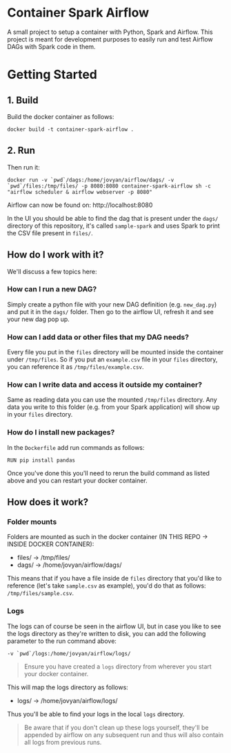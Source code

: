 # Container Spark Airflow

A small project to setup a container with Python, Spark and Airflow.
This project is meant for development purposes to easily run and test Airflow DAGs with Spark code in them.

# Getting Started

## 1. Build
Build the docker container as follows:

    docker build -t container-spark-airflow .

## 2. Run
Then run it:

    docker run -v `pwd`/dags:/home/jovyan/airflow/dags/ -v `pwd`/files:/tmp/files/ -p 8080:8080 container-spark-airflow sh -c "airflow scheduler & airflow webserver -p 8080"

Airflow can now be found on: http://localhost:8080

In the UI you should be able to find the dag that is present under the `dags/` directory of this repository, it's called `sample-spark` and uses Spark to print the CSV file present in `files/`.

## How do I work with it?
We'll discuss a few topics here:

### How can I run a new DAG?

Simply create a python file with your new DAG definition (e.g. `new_dag.py`) and put it in the `dags/` folder. Then go to the airflow UI, refresh it and see your new dag pop up.

### How can I add data or other files that my DAG needs?

Every file you put in the `files` directory will be mounted inside the container under `/tmp/files`.
So if you put an `example.csv` file in your `files` directory, you can reference it as `/tmp/files/example.csv`.

### How can I write data and access it outside my container?

Same as reading data you can use the mounted `/tmp/files` directory. Any data you write to this folder (e.g. from your Spark application) will show up in your `files` directory.

### How do I install new packages?

In the `Dockerfile` add run commands as follows:

    RUN pip install pandas

Once you've done this you'll need to rerun the build command as listed above and you can restart your docker container.


## How does it work?
### Folder mounts
Folders are mounted as such in the docker container (IN THIS REPO -> INSIDE DOCKER CONTAINER):

- files/ -> /tmp/files/
- dags/ -> /home/jovyan/airflow/dags/

This means that if you have a file inside de `files` directory that you'd like to reference (let's take `sample.csv` as example), you'd do that as follows: `/tmp/files/sample.csv`.

### Logs
The logs can of course be seen in the airflow UI, but in case you like to see the logs directory as they're written to disk, you can add the following parameter to the run command above:

    -v `pwd`/logs:/home/jovyan/airflow/logs/

> Ensure you have created a `logs` directory from wherever you start your docker container.

This will map the logs directory as follows:

- logs/ -> /home/jovyan/airflow/logs/

Thus you'll be able to find your logs in the local `logs` directory.

> Be aware that if you don't clean up these logs yourself, they'll be appended by airflow on any subsequent run and thus will also contain all logs from previous runs.
